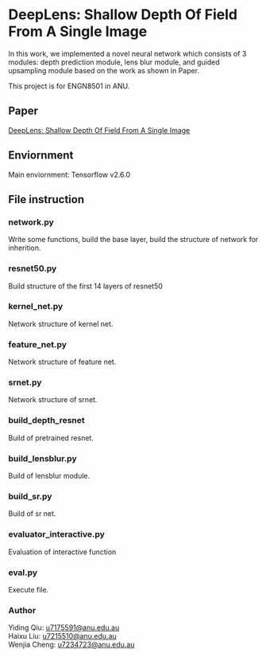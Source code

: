 # DeepLens: Shallow Depth Of Field From A Single Image
In this work, we implemented a novel neural network which consists of 3 modules: depth prediction module, lens blur module, and guided upsampling module based on the work as shown in Paper.

This project is for ENGN8501 in ANU.

## Paper
[DeepLens: Shallow Depth Of Field From A Single Image](https://arxiv.org/abs/1810.08100) <br>

## Enviornment
Main enviornment: Tensorflow v2.6.0<br>

## File instruction
### network.py
Write some functions, build the base layer, build the structure of network for inherition.

### resnet50.py
Build structure of the first 14 layers of resnet50

### kernel_net.py
Network structure of kernel net.

### feature_net.py
Network structure of feature net.

### srnet.py
Network structure of srnet.

### build_depth_resnet
Build of pretrained resnet.

### build_lensblur.py
Build of lensblur module.

### build_sr.py
Build of sr net.

### evaluator_interactive.py
Evaluation of interactive function

### eval.py
Execute file.

### Author

Yiding Qiu: <u7175591@anu.edu.au><br>
Haixu Liu: <u7215510@anu.edu.au><br>
Wenjia Cheng: <u7234723@anu.edu.au><br>


